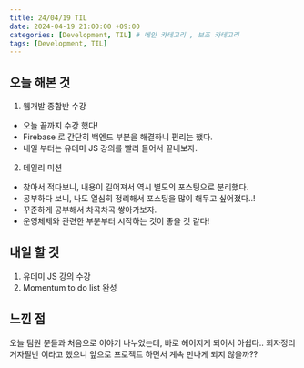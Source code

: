 ```yaml
---
title: 24/04/19 TIL
date: 2024-04-19 21:00:00 +09:00
categories: [Development, TIL] # 메인 카테고리 , 보조 카테고리
tags: [Development, TIL]
---
```


## 오늘 해본 것

1. 웹개발 종합반 수강

- 오늘 끝까지 수강 했다!
- Firebase 로 간단히 백엔드 부분을 해결하니 편리는 했다.
- 내일 부터는 유데미 JS 강의를 빨리 들어서 끝내보자.

2. 데일리 미션

- 찾아서 적다보니, 내용이 길어져서 역시 별도의 포스팅으로 분리했다.
- 공부하다 보니, 나도 열심히 정리해서 포스팅을 많이 해두고 싶어졌다..!
- 꾸준하게 공부해서 차곡차곡 쌓아가보자.
- 운영체제와 관련한 부분부터 시작하는 것이 좋을 것 같다!

## 내일 할 것

1. 유데미 JS 강의 수강
2. Momentum to do list 완성

## 느낀 점

오늘 팀원 분들과 처음으로 이야기 나누었는데, 바로 헤어지게 되어서 아쉽다..
회자정리 거자필반 이라고 했으니 앞으로 프로젝트 하면서 계속 만나게 되지 않을까??
